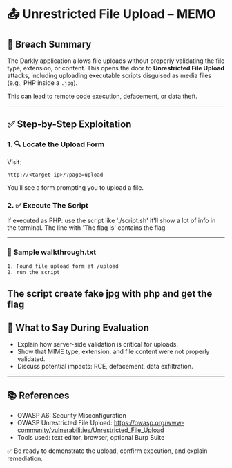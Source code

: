 # 📤 Unrestricted File Upload – MEMO

## 📌 Breach Summary
The Darkly application allows file uploads without properly validating the file type, extension, or content. This opens the door to **Unrestricted File Upload** attacks, including uploading executable scripts disguised as media files (e.g., PHP inside a `.jpg`).

This can lead to remote code execution, defacement, or data theft.

---

## ✅ Step-by-Step Exploitation

### 1. 🔍 Locate the Upload Form
Visit:
```text
http://<target-ip>/?page=upload
```
You’ll see a form prompting you to upload a file.

### 2. ✅ Execute The Script

If executed as PHP:
use the script like './script.sh'
it'll show a lot of info in the terminal. The line with 'The flag is' contains the flag

---


### 📝 Sample walkthrough.txt

```text
1. Found file upload form at /upload
2. run the script
```
The script create fake jpg with php and get the flag
---

## 💬 What to Say During Evaluation

- Explain how server-side validation is critical for uploads.
- Show that MIME type, extension, and file content were not properly validated.
- Discuss potential impacts: RCE, defacement, data exfiltration.

---

## 📚 References

- OWASP A6: Security Misconfiguration
- OWASP Unrestricted File Upload: https://owasp.org/www-community/vulnerabilities/Unrestricted_File_Upload
- Tools used: text editor, browser, optional Burp Suite

✅ Be ready to demonstrate the upload, confirm execution, and explain remediation.